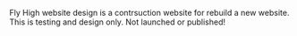 Fly High website design is a contrsuction website for rebuild a new website. This is testing and design only. Not launched or published!
